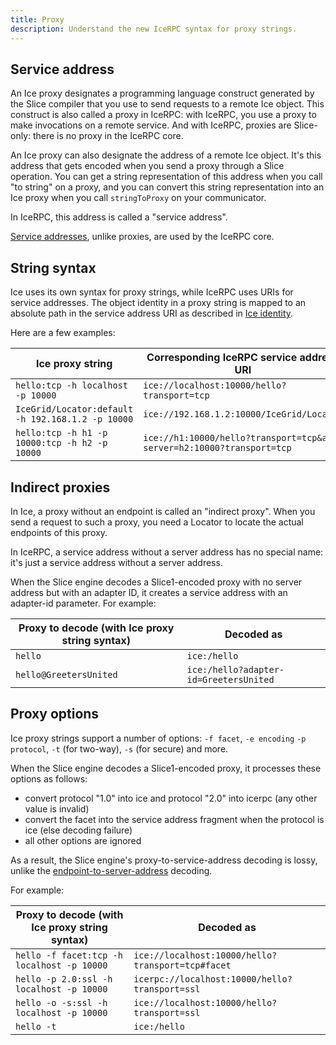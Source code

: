 ```yaml
---
title: Proxy
description: Understand the new IceRPC syntax for proxy strings.
---
```


## Service address

An Ice proxy designates a programming language construct generated by the Slice compiler that you use to send requests
to a remote Ice object. This construct is also called a proxy in IceRPC: with IceRPC, you use a proxy to make
invocations on a remote service. And with IceRPC, proxies are Slice-only: there is no proxy in the IceRPC core.

An Ice proxy can also designate the address of a remote Ice object. It's this address that gets encoded when you send a
proxy through a Slice operation. You can get a string representation of this address when you call "to string" on a
proxy, and you can convert this string representation into an Ice proxy when you call `stringToProxy` on your
communicator.

In IceRPC, this address is called a "service address".

[Service addresses][service-address], unlike proxies, are used by the IceRPC core.

## String syntax

Ice uses its own syntax for proxy strings, while IceRPC uses URIs for service addresses. The object identity in a proxy
string is mapped to an absolute path in the service address URI as described in [Ice identity](ice-identity).

Here are a few examples:

| Ice proxy string                                  | Corresponding IceRPC service address URI          |
|---------------------------------------------------|---------------------------------------------------|
| `hello:tcp -h localhost -p 10000`                 | `ice://localhost:10000/hello?transport=tcp`       |
| `IceGrid/Locator:default -h 192.168.1.2 -p 10000` | `ice://192.168.1.2:10000/IceGrid/Locator`         |
| `hello:tcp -h h1 -p 10000:tcp -h h2 -p 10000`     | `ice://h1:10000/hello?transport=tcp&alt-server=h2:10000?transport=tcp`|

## Indirect proxies

In Ice, a proxy without an endpoint is called an "indirect proxy". When you send a request to such a proxy, you need a
Locator to locate the actual endpoints of this proxy.

In IceRPC, a service address without a server address has no special name: it's just a service address without a server
address.

When the Slice engine decodes a Slice1-encoded proxy with no server address but with an adapter ID, it creates a service
address with an adapter-id parameter. For example:

| Proxy to decode (with Ice proxy string syntax)    | Decoded as                                        |
|---------------------------------------------------|---------------------------------------------------|
| `hello`                                           | `ice:/hello`                                      |
| `hello@GreetersUnited`                            | `ice:/hello?adapter-id=GreetersUnited`            |

## Proxy options

Ice proxy strings support a number of options: `-f facet`, `-e encoding` `-p protocol`, `-t` (for two-way), `-s` (for
secure) and more.

When the Slice engine decodes a Slice1-encoded proxy, it processes these options as follows:

- convert protocol "1.0" into ice and protocol "2.0" into icerpc (any other value is invalid)
- convert the facet into the service address fragment when the protocol is ice (else decoding failure)
- all other options are ignored

As a result, the Slice engine's proxy-to-service-address decoding is lossy, unlike the
[endpoint-to-server-address](../endpoint#endpoint-options) decoding.

For example:

| Proxy to decode (with Ice proxy string syntax)    | Decoded as                                        |
|---------------------------------------------------|---------------------------------------------------|
| `hello -f facet:tcp -h localhost -p 10000`        | `ice://localhost:10000/hello?transport=tcp#facet` |
| `hello -p 2.0:ssl -h localhost -p 10000`          | `icerpc://localhost:10000/hello?transport=ssl`    |
| `hello -o -s:ssl -h localhost -p 10000`           | `ice://localhost:10000/hello?transport=ssl`       |
| `hello -t`                                        | `ice:/hello`                                      |

[service-address]: ../../icerpc-core/invocation/service-address
